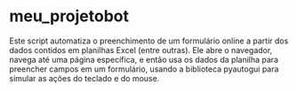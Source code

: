 # meu_projetobot
Este script automatiza o preenchimento de um formulário online a partir dos dados contidos em planilhas Excel (entre outras). Ele abre o navegador, navega até uma página específica, e então usa os dados da planilha para preencher campos em um formulário, usando a biblioteca pyautogui para simular as ações do teclado e do mouse.
